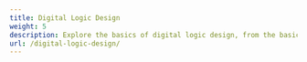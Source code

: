 ```yaml
---
title: Digital Logic Design
weight: 5
description: Explore the basics of digital logic design, from the basics to advanced topics.
url: /digital-logic-design/
---
```

